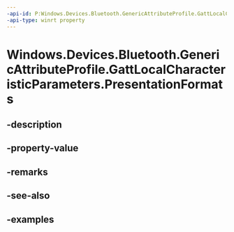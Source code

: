 ```yaml
---
-api-id: P:Windows.Devices.Bluetooth.GenericAttributeProfile.GattLocalCharacteristicParameters.PresentationFormats
-api-type: winrt property
---
```


<!-- Property syntax.
public IVector<GattPresentationFormat> PresentationFormats { get; }
-->

# Windows.Devices.Bluetooth.GenericAttributeProfile.GattLocalCharacteristicParameters.PresentationFormats

## -description

## -property-value

## -remarks

## -see-also

## -examples

